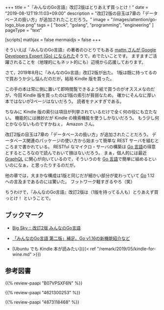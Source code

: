 +++
title = "『みんなのGo言語』改訂2版はとりあえず買っとけ！"
date =  "2019-08-12T19:11:03+09:00"
description = "改訂2版の目玉は7章の「データベースの扱い方」が追加されたことだろう。"
image = "/images/attention/go-logo_blue.png"
tags = [ "book", "golang", "programming", "engineering" ]
pageType = "text"

[scripts]
  mathjax = false
  mermaidjs = false
+++

そういえば『みんなのGo言語』の著者のひとりでもある [mattn さんが Google Developers Expert (Go) になられた](https://mattn.kaoriya.net/etc/gde.htm)そうで，めでたいことです。
ますますご活躍されることを（地理的にもネット的にも）辺境から応援しております。

さて，2019年8月に『みんなのGo言語』改訂2版が出た。
1版は既に持ってるので買おうか少し悩んだのだが，結局 Kindle 版を買った。

この手の本は常に側に置いて即時閲覧できるよう紙で買うのがオススメなのだが，今回 Kindle 版を買ったのは1版の索引が貧弱なため。
確かにそんなに厚い本ではないが2ページはないだろう。
読者をナメすぎである。

ちなみに Kindle 版の索引は項目が列挙されているだけで全く何の役にも立たない。
機能的には微妙だが Kindle の検索機能を使うしかないだろう。
もう少し何とかならないものですかねぇ， Amazon さん。

改訂2版の目玉は7章の「データベースの扱い方」が追加されたことだろう。
データベース関連のパッケージの使い方から始まって簡単な REST サーバを組むところまで書かれている。
RESTful なマイクロ・サーバの構築は [Go 言語]の得意とするところなので読んでおいて損はないだろう。
まぁ，個人的には最近 [GraphQL] に関心が向いているので，そういうのを [Go 言語]で簡単に組めるといいのになぁ，と思ったりするのだが。

他の章では，大まかな構成は1版と同じだが細かい部分が変わっていて [Go] 1.12 への言及まであるのには驚いた。
フットワーク軽すぎるやろ（笑）

ちうわけで，『みんなのGo言語』改訂2版は（1版を持ってる人も）とりあえず買っとけ！ ということで。

## ブックマーク

- [Big Sky :: 改訂2版 みんなのGo言語](https://mattn.kaoriya.net/software/lang/go/20190618181623.htm)
- [「みんなのGo言語 第二版」補足。Go v1.16の新機能紹介など](https://zenn.dev/satoru_takeuchi/articles/37674810946531)

- [Ubuntu でも Kindle 本が読みたい]({{< ref "/remark/2019/05/kindle-for-wine.md" >}})

[Go]: https://go.dev/
[Go 言語]: https://golang.org/ "The Go Programming Language"
[GraphQL]: https://graphql.org/ "GraphQL | A query language for your API"

## 参考図書

{{% review-paapi "B07VPSXF6N" %}} <!-- 改訂2版 みんなのGo言語 -->

{{% review-paapi "4621300253" %}} <!-- プログラミング言語Go -->

{{% review-paapi "4873118468" %}} <!-- Go言語による並行処理 -->

